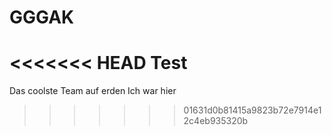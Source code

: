 # GGGAK
<<<<<<< HEAD
Test
=======
Das coolste Team auf erden
Ich war hier
>>>>>>> 01631d0b81415a9823b72e7914e12c4eb935320b
